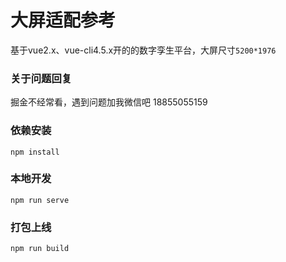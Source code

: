 # 大屏适配参考
基于vue2.x、vue-cli4.5.x开的的数字孪生平台，大屏尺寸`5200*1976`

### 关于问题回复
掘金不经常看，遇到问题加我微信吧 18855055159

### 依赖安装 
```
npm install
```

### 本地开发
```
npm run serve
```

### 打包上线
```
npm run build
```





